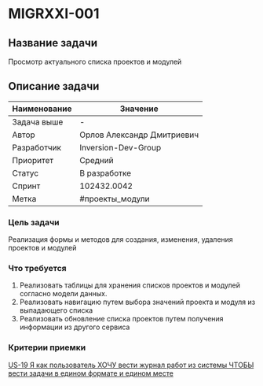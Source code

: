 # MIGRXXI-001

## Название задачи

Просмотр актуального списка проектов и модулей

## Описание задачи

| Наименование    | Значение                                                                   |
| --------------- | -------------------------------------------------------------------------- |
| Задача выше     | -                                                                          |
| Автор           | Орлов Александр Дмитриевич                                                 |
| Разработчик     | Inversion-Dev-Group                                                        |
| Приоритет       | Средний                                                                    |
| Статус          | В разработке                                                               |
| Спринт          | 102432.0042                                                                |
| Метка           | #проекты_модули                                                            |

### Цель задачи

Реализация формы и методов для создания, изменения, удаления проектов и модулей

### Что требуется

1. Реализовать таблицы для хранения списков проектов и модулей согласно модели данных.
2. Реализовать навигацию путем выбора значений проекта и модуля из выпадающего списка
3. Реализовать обновление списка проектов путем получения информации из другого сервиса

### Критерии приемки 

[US-19 Я как пользователь ХОЧУ вести журнал работ из системы ЧТОБЫ вести задачи в едином формате и едином месте](../ac/AC.md#us19)
